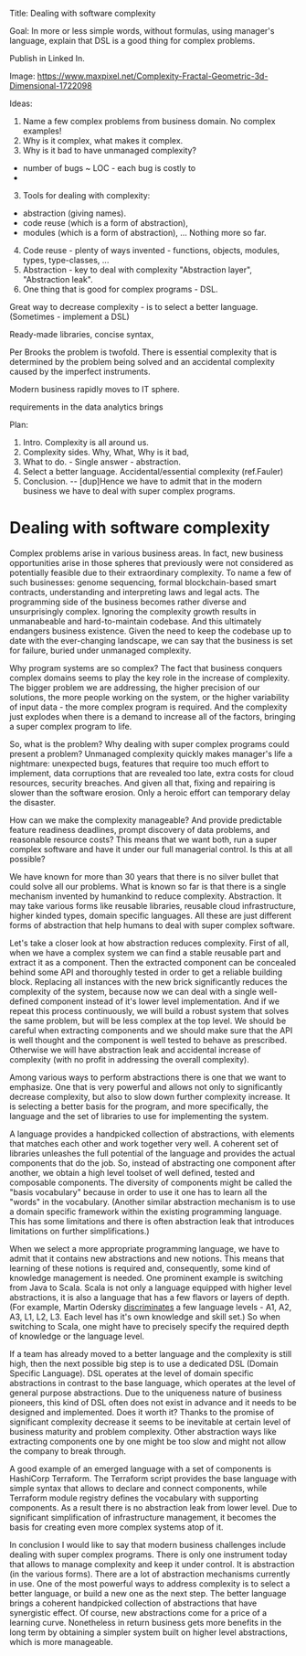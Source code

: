 Title: Dealing with software complexity

Goal: In more or less simple words, without formulas, using manager's language, explain that DSL is a good thing for complex problems.

Publish in Linked In.

Image: https://www.maxpixel.net/Complexity-Fractal-Geometric-3d-Dimensional-1722098

Ideas:
1. Name a few complex problems from business domain. No complex examples!
2. Why is it complex, what makes it complex.
3. Why is it bad to have unmanaged complexity?
- number of bugs ~ LOC - each bug is costly to 
- 
3. Tools for dealing with complexity:
- abstraction (giving names).
- code reuse (which is a form of abstraction),
- modules (which is a form of abstraction),
...
Nothing more so far.
4. Code reuse - plenty of ways invented - functions, objects, modules, types, type-classes, ...
5. Abstraction - key to deal with complexity
"Abstraction layer", "Abstraction leak".
6. One thing that is good for complex programs - DSL.

Great way to decrease complexity - is to select a better language. (Sometimes - implement a DSL)

Ready-made libraries, concise syntax,


Per Brooks the problem is twofold. There is essential complexity that is determined by the problem being solved and an accidental complexity caused by the imperfect instruments.

Modern business rapidly moves to IT sphere.

requirements in the data analytics brings 

Plan:

1. Intro. Complexity is all around us. 
2. Complexity sides. Why, What, Why is it bad,
3. What to do. - Single answer - abstraction.
4. Select a better language. Accidental/essential complexity (ref.Fauler)
5. Conclusion. 
-- [dup]Hence we have to admit that in the modern business we have to deal with super complex programs.




# Dealing with software complexity

Complex problems arise in various business areas. In fact, new business opportunities arise in those spheres that previously were not considered as potentially feasible due to their extraordinary complexity. To name a few of such businesses: genome sequencing, formal blockchain-based smart contracts, understanding and interpreting laws and legal acts. The programming side of the business becomes rather diverse and unsurprisingly complex. Ignoring the complexity growth results in unmanabeable and hard-to-maintain codebase. And this ultimately endangers business existence. Given the need to  keep the codebase up to date with the ever-changing landscape, we can say that the business is set for failure, buried under unmanaged complexity.

Why program systems are so complex? The fact that business conquers complex domains seems to play the key role in the increase of complexity. The bigger problem we are addressing, the higher precision of our solutions, the more people working on the system, or the higher variability of input data - the more complex program is required. And the complexity just explodes when there is a demand to increase all of the factors, bringing a super complex program to life.

So, what is the problem? Why dealing with super complex programs could present a problem? Unmanaged complexity quickly makes manager's life a nightmare: unexpected bugs, features that require too much effort to implement, data corruptions that are revealed too late, extra costs for cloud resources, security breaches. And given all that, fixing and repairing is slower than the software erosion. Only a heroic effort can temporary delay the disaster.

How can we make the complexity manageable? And provide predictable feature readiness deadlines, prompt discovery of data problems, and reasonable resource costs? This means that we want both, run a super complex software and have it under our full managerial control. Is this at all possible?

We have known for more than 30 years that there is no silver bullet that could solve all our problems. What is known so far is that there is a single mechanism invented by humankind to reduce complexity. Abstraction. It may take various forms like reusable libraries, reusable cloud infrastructure, higher kinded types, domain specific languages. All these are just different forms of abstraction that help humans to deal with super complex software.

Let's take a closer look at how abstraction reduces complexity. First of all, when we have a complex system we can find a stable reusable part and extract it as a component. Then the extracted component can be concealed behind some API and thoroughly tested in order to get a reliable building block. Replacing all instances with the new brick significantly reduces the complexity of the system, because now we can deal with a single well-defined component instead of it's lower level implementation. And if we repeat this process continuously, we will build a robust system that solves the same problem, but will be less complex at the top level. We should be careful when extracting components and we should make sure that the API is well thought and the component is well tested to behave as prescribed. Otherwise we will have abstraction leak and accidental increase of complexity (with no profit in addressing the overall complexity).

Among various ways to perform abstractions there is one that we want to emphasize. One that is very powerful and allows not only to significantly decrease complexity, but also to slow down further complexity increase. It is selecting a better basis for the program, and more specifically, the language and the set of libraries to use for implementing the system.

A language provides a handpicked collection of abstractions, with elements that matches each other and work together very well. A coherent set of libraries unleashes the full potential of the language and provides the actual components that do the job. So, instead of abstracting one component after another, we obtain a high level toolset of well defined, tested and composable components. The diversity of components might be called the "basis vocabulary" because in order to use it one has to learn all the "words" in the vocabulary. (Another similar abstraction mechanism is to use a domain specific framework within the existing programming language. This has some limitations and there is often abstraction leak that introduces limitations on further simplifications.)

When we select a more appropriate programming language, we have to admit that it contains new abstractions and new notions. This means that learning of these notions is required and, consequently, some kind of knowledge management is needed. One prominent example is switching from Java to Scala. Scala is not only a language equipped with higher level abstractions, it is also a language that has a few flavors or layers of depth. (For example, Martin Odersky [discriminates](https://www.scala-lang.org/old/node/8610)  a few language levels - A1, A2, A3, L1, L2, L3. Each level has it's own knowledge and skill set.) So when switching to Scala, one might have to precisely specify the required depth of knowledge or the language level.

If a team has already moved to a better language and the complexity is still high, then the next possible big step is to use a dedicated DSL (Domain Specific Language). DSL operates at the level of domain specific abstractions in contrast to the base language, which operates at the level of general purpose abstractions. Due to the uniqueness nature of business pioneers, this kind of DSL often does not exist in advance and it needs to be designed and implemented. Does it worth it? Thanks to the promise of significant complexity decrease it seems to be inevitable at certain level of business maturity and problem complexity. Other abstraction ways like extracting components one by one might be too slow and might not allow the company to break through.

A good example of an emerged language with a set of components is HashiCorp Terraform. The Terraform script provides the base language with simple syntax that allows to declare and connect components, while Terraform module registry defines the vocabulary with supporting components. As a result there is no abstraction leak from lower level. Due to significant simplification of infrastructure management, it becomes the basis for creating even more complex systems atop of it.

In conclusion I would like to say that modern business challenges include dealing with super complex programs. There is only one instrument today that allows to manage complexity and keep it under control. It is abstraction (in the various forms). There are a lot of abstraction mechanisms currently in use. One of the most powerful ways to address complexity is to select a better language, or build a new one as the next step. The better language brings a coherent handpicked collection of abstractions that have synergistic effect. Of course, new abstractions come for a price of a learning curve. Nonetheless in return business gets more benefits in the long term by obtaining a simpler system built on higher level abstractions, which is more manageable.
